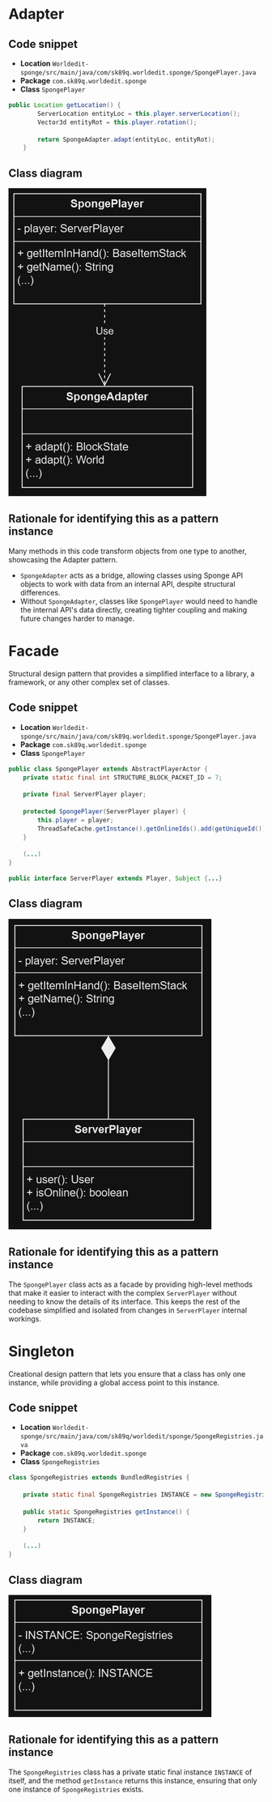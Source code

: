 # Adapter


## Code snippet

- **Location** `Worldedit-sponge/src/main/java/com/sk89q.worldedit.sponge/SpongePlayer.java`
- **Package** `com.sk89q.worldedit.sponge`
- **Class** `SpongePlayer`

````java
public Location getLocation() {
        ServerLocation entityLoc = this.player.serverLocation();
        Vector3d entityRot = this.player.rotation();

        return SpongeAdapter.adapt(entityLoc, entityRot);
    }
````

## Class diagram

![img.png](img.png)


## Rationale for identifying this as a pattern instance

Many methods in this code transform objects from one type to another, 
showcasing the Adapter pattern. 

- `SpongeAdapter` acts as a bridge, allowing classes using Sponge API 
objects to work with data from an internal API, despite structural differences.
- Without `SpongeAdapter`, classes like `SpongePlayer` would need to handle the 
internal API's data directly, creating tighter coupling and making future changes harder to manage.

# Facade

Structural design pattern that provides a simplified interface to a
library, a framework, or any other complex set of classes.

## Code snippet

- **Location** `Worldedit-sponge/src/main/java/com/sk89q.worldedit.sponge/SpongePlayer.java`
- **Package** `com.sk89q.worldedit.sponge`
- **Class** `SpongePlayer`

````java
public class SpongePlayer extends AbstractPlayerActor {
    private static final int STRUCTURE_BLOCK_PACKET_ID = 7;

    private final ServerPlayer player;

    protected SpongePlayer(ServerPlayer player) {
        this.player = player;
        ThreadSafeCache.getInstance().getOnlineIds().add(getUniqueId());
    }
    
    (...)
}
````

````java
public interface ServerPlayer extends Player, Subject {...}
````

## Class diagram

![img_1.png](img_1.png)


## Rationale for identifying this as a pattern instance

The `SpongePlayer` class acts as a facade by providing high-level methods that make it
easier to interact with the complex `ServerPlayer` without needing to know the details
of its interface. This keeps the rest of the codebase simplified and isolated from
changes in `ServerPlayer` internal workings.

# Singleton

Creational design pattern that lets you ensure that a class has only one instance,
while providing a global access point to this instance.

## Code snippet

- **Location** `Worldedit-sponge/src/main/java/com/sk89q/worldedit/sponge/SpongeRegistries.java`
- **Package** `com.sk89q.worldedit.sponge`
- **Class** `SpongeRegistries`

````java
class SpongeRegistries extends BundledRegistries {

    private static final SpongeRegistries INSTANCE = new SpongeRegistries();

    public static SpongeRegistries getInstance() {
        return INSTANCE;
    }
    
    (...)
}
````

## Class diagram

![img_2.png](img_2.png)

## Rationale for identifying this as a pattern instance

The `SpongeRegistries` class has a private static final instance `INSTANCE` of itself,
and the method `getInstance` returns this instance, ensuring that only one instance of
`SpongeRegistries` exists.

